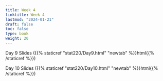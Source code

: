 ```yaml
---
title: Week 4 
linktitle: Week 4
lastmod: "2024-01-21"
draft: false  
toc: false  
type: book  
weight: 20
---
```



Day 9 Slides ({{% staticref "stat220/Day9.html" "newtab" %}}html{{% /staticref %}})


Day 10 Slides ({{% staticref "stat220/Day10.html" "newtab" %}}html{{% /staticref %}})

